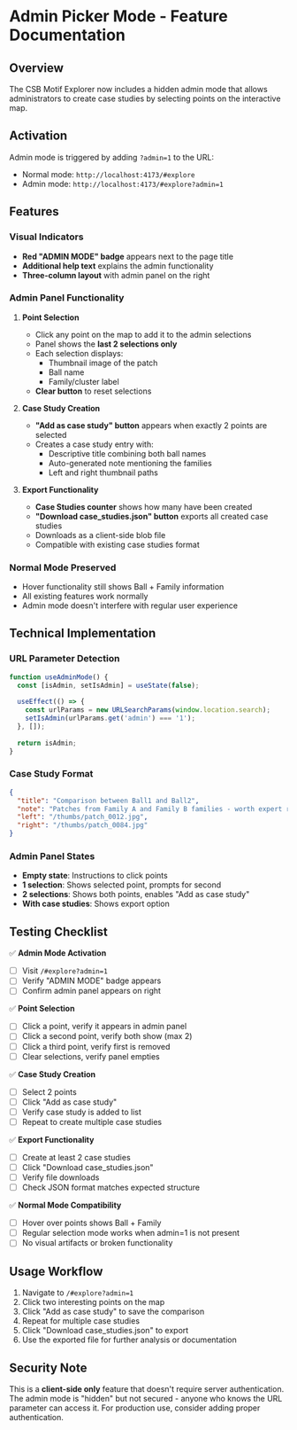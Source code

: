 # Admin Picker Mode - Feature Documentation

## Overview
The CSB Motif Explorer now includes a hidden admin mode that allows administrators to create case studies by selecting points on the interactive map.

## Activation
Admin mode is triggered by adding `?admin=1` to the URL:
- Normal mode: `http://localhost:4173/#explore`
- Admin mode: `http://localhost:4173/#explore?admin=1`

## Features

### Visual Indicators
- **Red "ADMIN MODE" badge** appears next to the page title
- **Additional help text** explains the admin functionality
- **Three-column layout** with admin panel on the right

### Admin Panel Functionality
1. **Point Selection**
   - Click any point on the map to add it to the admin selections
   - Panel shows the **last 2 selections only**
   - Each selection displays:
     - Thumbnail image of the patch
     - Ball name
     - Family/cluster label
   - **Clear button** to reset selections

2. **Case Study Creation**
   - **"Add as case study" button** appears when exactly 2 points are selected
   - Creates a case study entry with:
     - Descriptive title combining both ball names
     - Auto-generated note mentioning the families
     - Left and right thumbnail paths

3. **Export Functionality**
   - **Case Studies counter** shows how many have been created
   - **"Download case_studies.json" button** exports all created case studies
   - Downloads as a client-side blob file
   - Compatible with existing case studies format

### Normal Mode Preserved
- Hover functionality still shows Ball + Family information
- All existing features work normally
- Admin mode doesn't interfere with regular user experience

## Technical Implementation

### URL Parameter Detection
```javascript
function useAdminMode() {
  const [isAdmin, setIsAdmin] = useState(false);
  
  useEffect(() => {
    const urlParams = new URLSearchParams(window.location.search);
    setIsAdmin(urlParams.get('admin') === '1');
  }, []);
  
  return isAdmin;
}
```

### Case Study Format
```json
{
  "title": "Comparison between Ball1 and Ball2",
  "note": "Patches from Family A and Family B families - worth expert review?",
  "left": "/thumbs/patch_0012.jpg",
  "right": "/thumbs/patch_0084.jpg"
}
```

### Admin Panel States
- **Empty state**: Instructions to click points
- **1 selection**: Shows selected point, prompts for second
- **2 selections**: Shows both points, enables "Add as case study"
- **With case studies**: Shows export option

## Testing Checklist

✅ **Admin Mode Activation**
- [ ] Visit `/#explore?admin=1`
- [ ] Verify "ADMIN MODE" badge appears
- [ ] Confirm admin panel appears on right

✅ **Point Selection**
- [ ] Click a point, verify it appears in admin panel
- [ ] Click a second point, verify both show (max 2)
- [ ] Click a third point, verify first is removed
- [ ] Clear selections, verify panel empties

✅ **Case Study Creation**
- [ ] Select 2 points
- [ ] Click "Add as case study"
- [ ] Verify case study is added to list
- [ ] Repeat to create multiple case studies

✅ **Export Functionality**
- [ ] Create at least 2 case studies
- [ ] Click "Download case_studies.json"
- [ ] Verify file downloads
- [ ] Check JSON format matches expected structure

✅ **Normal Mode Compatibility**
- [ ] Hover over points shows Ball + Family
- [ ] Regular selection mode works when admin=1 is not present
- [ ] No visual artifacts or broken functionality

## Usage Workflow
1. Navigate to `/#explore?admin=1`
2. Click two interesting points on the map
3. Click "Add as case study" to save the comparison
4. Repeat for multiple case studies
5. Click "Download case_studies.json" to export
6. Use the exported file for further analysis or documentation

## Security Note
This is a **client-side only** feature that doesn't require server authentication. The admin mode is "hidden" but not secured - anyone who knows the URL parameter can access it. For production use, consider adding proper authentication.
